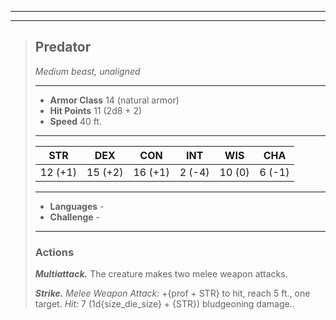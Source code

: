 ___
___
> ## Predator
> *Medium beast, unaligned*
> ___
> - **Armor Class** 14 (natural armor)
> - **Hit Points** 11 (2d8 + 2)
> - **Speed** 40 ft.
> ___
> |STR|DEX|CON|INT|WIS|CHA|
> |:---:|:---:|:---:|:---:|:---:|:---:|
> |12 (+1)|15 (+2)|16 (+1)|2 (-4)|10 (0)|6 (-1)|
> ___
> - **Languages** -
> - **Challenge** -
> ___
>
> ### Actions
> ***Multiattack.*** The creature makes two melee weapon attacks.
>
> ***Strike.*** *Melee Weapon Attack:* +{prof + STR} to hit, reach 5 ft., one target. *Hit:* 7 (1d{size_die_size} + {STR}) bludgeoning damage..

